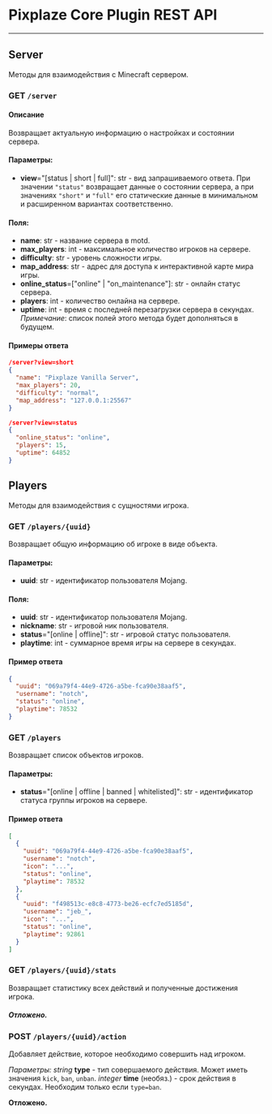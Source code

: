 # Pixplaze Core Plugin REST API

---
## Server

Методы для взаимодействия с Minecraft сервером.

### **GET** `/server`

#### Описание
Возвращает актуальную информацию о настройках и состоянии сервера.

#### Параметры:
- **view**="[status | short | full]": str - вид запрашиваемого ответа. При значении `"status"` возвращает данные о состоянии сервера, а при значениях `"short"` и `"full"` его статические данные в минимальном и расширенном вариантах соответственно.

#### Поля:
- **name**: str - название сервера в motd.
- **max_players**: int - максимальное количество игроков на сервере.
- **difficulty**: str - уровень сложности игры.
- **map_address**: str - адрес для доступа к интерактивной карте мира игры.
- **online_status**=["online" | "on_maintenance"]: str - онлайн статус сервера.
- **players**: int - количество онлайна на сервере.
- **uptime**: int - время с последней перезагрузки сервера в секундах.\
*Примечание*: список полей этого метода будет дополняться в будущем.

#### Примеры ответа
```json
/server?view=short
{
  "name": "Pixplaze Vanilla Server",
  "max_players": 20,
  "difficulty": "normal",
  "map_address": "127.0.0.1:25567"
}

/server?view=status
{
  "online_status": "online",
  "players": 15,
  "uptime": 64852
}
```

## Players
Методы для взаимодействия с сущностями игрока.

### **GET** `/players/{uuid}`

Возвращает общую информацию об игроке в виде объекта.

#### Параметры:
- **uuid**: str - идентификатор пользователя Mojang.

#### Поля:
- **uuid**: str - идентификатор пользователя Mojang.
- **nickname**: str - игровой ник пользователя.
- **status**="[online | offline]": str - игровой статус пользователя.
- **playtime**: int - суммарное время игры на сервере в секундах.

#### Пример ответа
```json
{
  "uuid": "069a79f4-44e9-4726-a5be-fca90e38aaf5",
  "username": "notch",
  "status": "online",
  "playtime": 78532
}
```

### **GET** `/players`

Возвращает список объектов игроков.

#### Параметры:
- **status**="[online | offline | banned | whitelisted]": str - идентификатор статуса группы игроков на сервере.

#### Пример ответа

```json
[
  {
    "uuid": "069a79f4-44e9-4726-a5be-fca90e38aaf5",
    "username": "notch",
    "icon": "...",
    "status": "online",
    "playtime": 78532
  },
  {
    "uuid": "f498513c-e8c8-4773-be26-ecfc7ed5185d",
    "username": "jeb_",
    "icon": "...",
    "status": "online",
    "playtime": 92861
  }
]
```

### **GET** `/players/{uuid}/stats`

Возвращает статистику всех действий и полученные достижения игрока.
##### Отложено.

### **POST** `/players/{uuid}/action`

Добавляет действие, которое необходимо совершить над игроком.

*Параметры:*
*string* **type** - тип совершаемого действия. Может иметь значения `kick`, `ban`, `unban`.
*integer* **time** (необяз.) - срок действия в секундах. Необходим только если `type=ban`.

**Отложено.**
